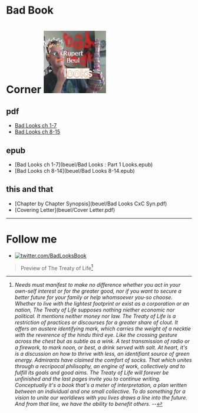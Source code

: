 # Bad Book
# Corner !["Raindrew"](beuel/Rain.jpg)
## pdf ##
- [Bad Looks ch 1-7](beuel/Bad-Looks-1-25.pdf)
- [Bad Looks ch 8-15](beuel/Bad-Looks-8-14.pdf)
## epub ##
- [Bad Looks ch 1-7](beuel/Bad Looks : Part 1 Looks.epub)
- [Bad Looks ch 8-14](beuel/Bad Looks 8-14.epub)
## this and that ##
- [Chapter by Chapter Synopsis](beuel/Bad Looks CxC Syn.pdf)
- [Covering Letter](beuel/Cover Letter.pdf)  
***
# Follow me #
- [![twitter.com/BadLooksBook](https://img.shields.io:/twitter/follow/BadLooksBook?style=social)](https://twitter.com/BadLooksBook)
> Preview of The Treaty of Life[^1] 
> 
>  [^1]: _Needs must manifest to make no difference whether you act in your own-self interest or for the greater good, nor if you want to secure a better future for your family or help whomsoever you-so choose. Whether to live with the lightest footprint or exist as a corporation or an nation, The Treaty of Life supposes nothing niether economic nor political. It mentions neither money nor law. The Treaty of Life is a restriction of practices or discourses for a greater share of clout. It offers an austere identifying mark, which carries the weight of a necktie with the reverence of the hindu third eye. Like the crossing gesture across the chest but as subtle as a wink. A test transmission of radio or a firework, to mark noon, or best, a drink served with salt. At heart, it's is a discussion on how to thrive with less, an identifiant source of green energy.
Admirants have claimed the comfort of socks. That which unites through a recripocal philisophy, an engine of work, collectively and to fulfill its goals and good aims. The Treaty of Life will forever be unfinished and the last pages invite you to continue writing. Conceptually it's a book that's a meter of interpretation, a plan written between an individual and one small collective.
	To do something for a vision to unite our worldiews with you lives draws a line into the future. And from that line, we have the ability to benefit others. -_-
